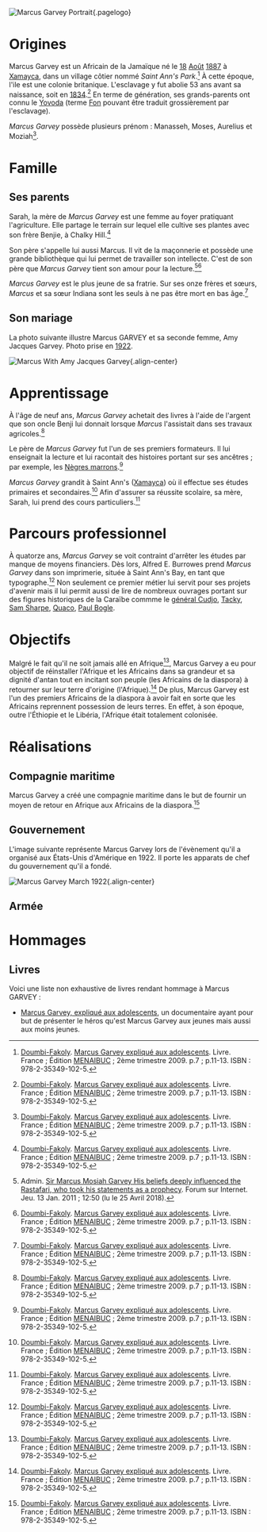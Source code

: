 <!-- TITLE: Marcus Gavey -->
<!-- SUBTITLE: Présentation de Marcus Gavey -->

![Marcus Garvey Portrait](/uploads/personnalite/marcus-garvey-portrait.png "Marcus Garvey Portrait"){.pagelogo}

# Origines
Marcus Garvey est un Africain de la Jamaïque né le [18](/histoire/date/calendrier-gregorien/par-jour/18) [Août](/histoire/date/calendrier-gregorien/par-mois/aout) [1887](/histoire/date/calendrier-gregorien/par-annee/1887) à [Xamayca](/geographie/ile/caraibes/midi/xamayca), dans un village côtier nommé *Saint Ann's Park*.[^1] À cette époque, l'ile est une colonie britanique. L'esclavage y fut abolie 53 ans avant sa naissance, soit en [1834](/histoire/date/calendrier-gregorien/par-annee/1834).[^1] En terme de génération, ses grands-parents ont connu le [Yovoda](/terminologie/fon/yovodah) (terme [Fon](/langue/afrique/a-situer/fon) pouvant être traduit grossièrement par l'esclavage).

*Marcus Garvey* possède plusieurs prénom : Manasseh, Moses, Aurelius et Moziah[^1].

# Famille
## Ses parents
Sarah, la mère de *Marcus Garvey* est une femme au foyer pratiquant l'agriculture. Elle partage le terrain sur lequel elle cultive ses plantes avec son frère Benjie, à Chalky Hill.[^1]

Son père s'appelle lui aussi Marcus. Il vit de la maçonnerie et possède une grande bibliothèque qui lui permet de travailler son intellecte. C'est de son père que *Marcus Garvey* tient son amour pour la lecture.[^2][^1]

*Marcus Garvey* est le plus jeune de sa fratrie. Sur ses onze frères et sœurs, *Marcus* et sa sœur Indiana sont les seuls à ne pas être mort en bas âge.[^1]

## Son mariage

La photo suivante illustre Marcus GARVEY et sa seconde femme, Amy Jacques Garvey. Photo prise en [1922](/histoire/date/calendrier-gregorien/par-annee/1922).

![Marcus With Amy Jacques Garvey](/uploads/personnalite/marcus-with-amy-jacques-garvey.png "Marcus Garvey et Amy Jacques Garvey, sa seconde femme, en 1922."){.align-center}

# Apprentissage
À l'âge de neuf ans, *Marcus Garvey* achetait des livres à l'aide de l'argent que son oncle Benji lui donnait lorsque *Marcus* l'assistait dans ses travaux agricoles.[^1]

Le père de *Marcus Garvey* fut l'un de ses premiers formateurs. Il lui enseignait la lecture et lui racontait des histoires portant sur ses ancêtres ; par exemple, les [Nègres marrons](/personnalite/titre/negre-marron).[^1]

*Marcus Garvey* grandit à Saint Ann's ([Xamayca](/geographie/ile/caraibes/midi/xamayca)) où il effectue ses études primaires et secondaires.[^1]
Afin d'assurer sa réussite scolaire, sa mère, Sarah, lui prend des cours particuliers.[^1]
 
# Parcours professionnel
À quatorze ans, *Marcus Garvey* se voit contraint d'arrêter les études par manque de moyens financiers. Dès lors, Alfred E. Burrowes prend *Marcus Garvey* dans son imprimerie, située à Saint Ann's Bay, en tant que typographe.[^1]
Non seulement ce premier métier lui servit pour ses projets d'avenir mais il lui permit aussi de lire de nombreux ouvrages portant sur des figures historiques de la Caraïbe commme le [général Cudjo](/personnalite/homme/militaire/caraibes/a-situer/general-cudjo), [Tacky](/personnalite/homme/a-classer/caraibes/a-situer/tacky), [Sam Sharpe](/personnalite/homme/a-classer/caraibes/a-situer/sam-sharpe), [Quaco](/personnalite/homme/a-classer/caraibes/a-situer/quaco), [Paul Bogle](/personnalite/homme/a-classer/caraibes/a-situer/paul-bogle).

# Objectifs
Malgré le fait qu'il ne soit jamais allé en Afrique[^1], Marcus Garvey a eu pour objectif de réinstaller l'Afrique et les Africains dans sa grandeur et sa dignité d'antan tout en incitant son peuple (les Africains de la diaspora) à retourner sur leur terre d'origine (l'Afrique).[^1]
De plus, Marcus Garvey est l'un des premiers Africains de la diaspora à avoir fait en sorte que les Africains reprennent possession de leurs terres. En effet, à son époque, outre l'Éthiopie et le Libéria, l'Afrique était totalement colonisée.

# Réalisations
## Compagnie maritime
Marcus Garvey a créé une compagnie maritime dans le but de fournir un moyen de retour en Afrique aux Africains de la diaspora.[^1]

## Gouvernement
L'image suivante représente Marcus Garvey lors de l'évènement qu'il a organisé aux États-Unis d'Amérique en 1922. Il porte les apparats de chef du gouvernement qu'il a fondé.

![Marcus Garvey March 1922](/uploads/personnalite/marcus-garvey-march-1922.png "Marcus Garvey 1922"){.align-center}

## Armée

# Hommages
## Livres
Voici une liste non exhaustive de livres rendant hommage à Marcus GARVEY :
* [Marcus Garvey, expliqué aux adolescents](/ouvrage/documentaire/marcus-garvey-explique-aux-adolescents), un documentaire ayant pour but de présenter le héros qu'est Marcus Garvey aux jeunes mais aussi aux moins jeunes.


[^1]: [Doumbi-Fakoly](/personnalite/homme/guerrier/afrique/nord-ouest/empire/mali/fakoli-manden). [Marcus Garvey expliqué aux adolescents](/ouvrage/documentaire/marcus-garvey-explique-aux-adolescents). Livre. France ; Édition [MENAIBUC](/organisme/editeur/menaibuc) ; 2ème trimestre 2009. p.7 ; p.11-13. ISBN : 978-2-35349-102-5. 
[^2]: Admin. [Sir Marcus Mosiah Garvey His beliefs deeply influenced the Rastafari, who took his statements as a prophecy](http://join.clubme.net/t26-sir-marcus-mosiah-garvey-his-beliefs-deeply-influenced-the-rastafari-who-took-his-statements-as-a-prophecy#26). Forum sur Internet. Jeu. 13 Jan. 2011 ; 12:50 (lu le 25 Avril 2018).